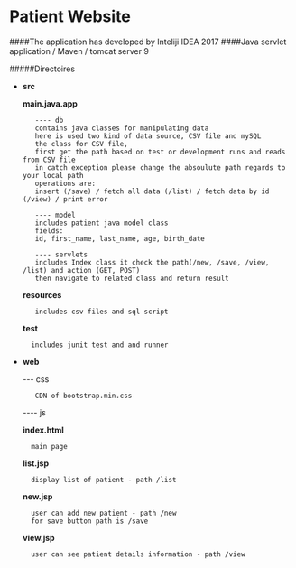 # Patient Website

####The application has developed by Inteliji IDEA 2017
####Java servlet application / Maven / tomcat server 9 

#####Directoires
* **src**

    **main.java.app**
    
         ---- db 
         contains java classes for manipulating data
         here is used two kind of data source, CSV file and mySQL
         the class for CSV file, 
         first get the path based on test or development runs and reads from CSV file 
         in catch exception please change the absoulute path regards to your local path
         operations are: 
         insert (/save) / fetch all data (/list) / fetch data by id (/view) / print error 
          
         ---- model
         includes patient java model class
         fields:
         id, first_name, last_name, age, birth_date
         
         ---- servlets
         includes Index class it check the path(/new, /save, /view, /list) and action (GET, POST)
         then navigate to related class and return result
         
    **resources**
    
         includes csv files and sql script
    
    **test**
    
        includes junit test and and runner

* **web**

    --- css  
   
         CDN of bootstrap.min.css     
    
    ---- js
    
    **index.html**
    
        main page
    
    **list.jsp**
    
        display list of patient - path /list
    
    **new.jsp**
    
        user can add new patient - path /new
        for save button path is /save
    
    **view.jsp**
    
        user can see patient details information - path /view 
        
      


 
